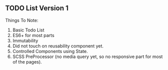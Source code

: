 ## TODO List Version 1

Things To Note:

1. Basic Todo List
2. ES6+ for most parts
3. Immutability
4. Did not touch on reusability component yet.
5. Controlled Components using State.
6. SCSS PreProcessor (no media query yet, so no responsive part for most of the pages).
